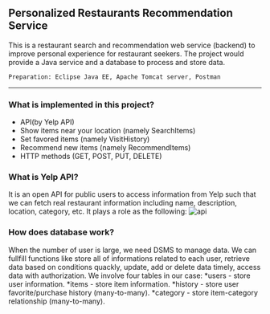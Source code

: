 ## Personalized Restaurants Recommendation Service

This is a restaurant search and recommendation web service (backend) to improve personal experience for restaurant seekers. The project would provide a Java service and a database to process and store data.

`Preparation: Eclipse Java EE, Apache Tomcat server, Postman`
__________________


### What is implemented in this project?
- API(by Yelp API)
- Show items near your location (namely SearchItems)
- Set favored items (namely VisitHistory)
- Recommend new items (namely RecommendItems)
- HTTP methods (GET, POST, PUT, DELETE)

### What is Yelp API?
It is an open API for public users to access information from Yelp such that we can fetch real restaurant information including name, description, location, category, etc. It plays a role as the following:
![api](https://github.com/ly16/Personalized-Restaurants-Recommendation-Service/blob/master/results/yelp%20api.jpg)

### How does database work?
When the number of user is large, we need DSMS to manage data. We can fullfill functions like store all of informations related to each user, retrieve data based on conditions quackly, update, add or delete data timely, access data with authorization. We involve four tables in our case: 
*users - store user information.
*items - store item information.
*history - store user favorite/purchase history (many-to-many).
*category - store item-category relationship (many-to-many).








